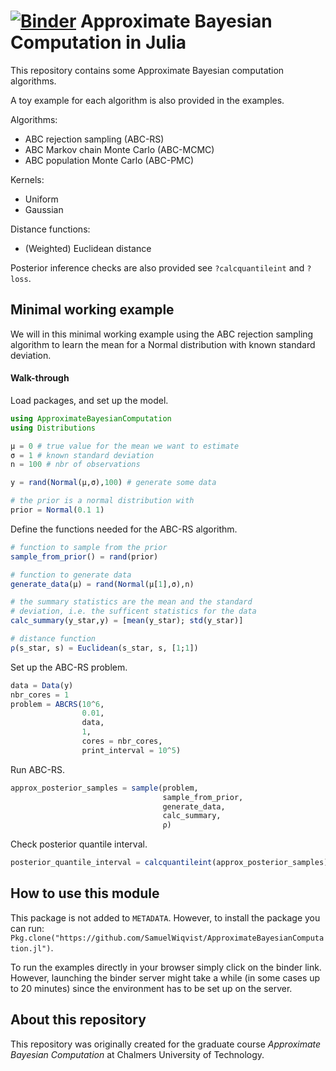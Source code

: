 # [![Binder](https://mybinder.org/badge.svg)](https://mybinder.org/v2/gh/SamuelWiqvist/abc/master) Approximate Bayesian Computation in Julia

This repository contains some Approximate Bayesian computation algorithms.

A toy example for each algorithm is also provided in the examples.

Algorithms:
* ABC rejection sampling (ABC-RS)
* ABC Markov chain Monte Carlo (ABC-MCMC)
* ABC population Monte Carlo (ABC-PMC)

Kernels:
* Uniform
* Gaussian

Distance functions:
* (Weighted) Euclidean distance

Posterior inference checks are also provided see ```?calcquantileint``` and ```?loss```.


## Minimal working example

We will in this minimal working example using the ABC rejection sampling algorithm
to learn the mean for a Normal distribution with known standard deviation.

#### Walk-through

Load packages, and set up the model.

```julia
using ApproximateBayesianComputation
using Distributions

μ = 0 # true value for the mean we want to estimate
σ = 1 # known standard deviation
n = 100 # nbr of observations

y = rand(Normal(μ,σ),100) # generate some data

# the prior is a normal distribution with
prior = Normal(0.1 1)
```

Define the functions needed for the ABC-RS algorithm.

```julia
# function to sample from the prior
sample_from_prior() = rand(prior)

# function to generate data
generate_data(μ) = rand(Normal(μ[1],σ),n)

# the summary statistics are the mean and the standard
# deviation, i.e. the sufficent statistics for the data
calc_summary(y_star,y) = [mean(y_star); std(y_star)]

# distance function
ρ(s_star, s) = Euclidean(s_star, s, [1;1])
```

Set up the ABC-RS problem.

```julia
data = Data(y)
nbr_cores = 1
problem = ABCRS(10^6,
                0.01,
                data,
                1,
                cores = nbr_cores,
                print_interval = 10^5)
```

Run ABC-RS.

```julia
approx_posterior_samples = sample(problem,
                                  sample_from_prior,
                                  generate_data,
                                  calc_summary,
                                  ρ)
```

Check posterior quantile interval.

```julia
posterior_quantile_interval = calcquantileint(approx_posterior_samples)
```


## How to use this module

This package is not added to `METADATA`. However, to install the package you can run: `Pkg.clone("https://github.com/SamuelWiqvist/ApproximateBayesianComputation.jl")`.

To run the examples directly in your browser simply click on the binder link. However, launching the binder server might take a while (in some cases up to 20 minutes) since the environment has to be set up on the server.

## About this repository

This repository was originally created for the graduate course *Approximate Bayesian Computation* at Chalmers University of Technology.
